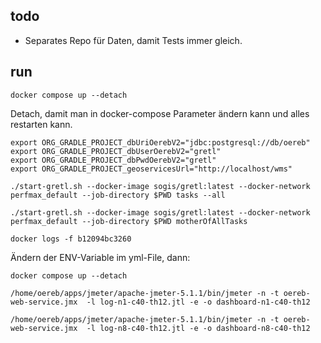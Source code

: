 ## todo
- Separates Repo für Daten, damit Tests immer gleich.


## run

```
docker compose up --detach
```
Detach, damit man in docker-compose Parameter ändern kann und alles restarten kann.

```
export ORG_GRADLE_PROJECT_dbUriOerebV2="jdbc:postgresql://db/oereb"
export ORG_GRADLE_PROJECT_dbUserOerebV2="gretl"
export ORG_GRADLE_PROJECT_dbPwdOerebV2="gretl"
export ORG_GRADLE_PROJECT_geoservicesUrl="http://localhost/wms"
```

```
./start-gretl.sh --docker-image sogis/gretl:latest --docker-network perfmax_default --job-directory $PWD tasks --all
```

```
./start-gretl.sh --docker-image sogis/gretl:latest --docker-network perfmax_default --job-directory $PWD motherOfAllTasks
```

```
docker logs -f b12094bc3260
```

Ändern der ENV-Variable im yml-File, dann:

```
docker compose up --detach
```

```
/home/oereb/apps/jmeter/apache-jmeter-5.1.1/bin/jmeter -n -t oereb-web-service.jmx  -l log-n1-c40-th12.jtl -e -o dashboard-n1-c40-th12

/home/oereb/apps/jmeter/apache-jmeter-5.1.1/bin/jmeter -n -t oereb-web-service.jmx  -l log-n8-c40-th12.jtl -e -o dashboard-n8-c40-th12

```